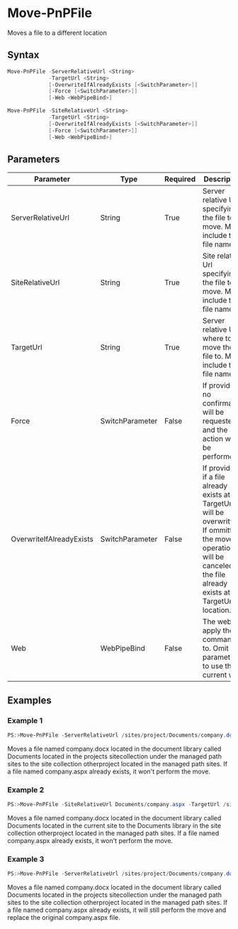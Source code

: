 # Move-PnPFile
Moves a file to a different location
## Syntax
```powershell
Move-PnPFile -ServerRelativeUrl <String>
             -TargetUrl <String>
             [-OverwriteIfAlreadyExists [<SwitchParameter>]]
             [-Force [<SwitchParameter>]]
             [-Web <WebPipeBind>]
```


```powershell
Move-PnPFile -SiteRelativeUrl <String>
             -TargetUrl <String>
             [-OverwriteIfAlreadyExists [<SwitchParameter>]]
             [-Force [<SwitchParameter>]]
             [-Web <WebPipeBind>]
```


## Parameters
Parameter|Type|Required|Description
---------|----|--------|-----------
|ServerRelativeUrl|String|True|Server relative Url specifying the file to move. Must include the file name.|
|SiteRelativeUrl|String|True|Site relative Url specifying the file to move. Must include the file name.|
|TargetUrl|String|True|Server relative Url where to move the file to. Must include the file name.|
|Force|SwitchParameter|False|If provided, no confirmation will be requested and the action will be performed|
|OverwriteIfAlreadyExists|SwitchParameter|False|If provided, if a file already exists at the TargetUrl, it will be overwritten. If ommitted, the move operation will be canceled if the file already exists at the TargetUrl location.|
|Web|WebPipeBind|False|The web to apply the command to. Omit this parameter to use the current web.|
## Examples

### Example 1
```powershell
PS:>Move-PnPFile -ServerRelativeUrl /sites/project/Documents/company.docx -TargetUrl /sites/otherproject/Documents/company.docx
```
Moves a file named company.docx located in the document library called Documents located in the projects sitecollection under the managed path sites to the site collection otherproject located in the managed path sites. If a file named company.aspx already exists, it won't perform the move.

### Example 2
```powershell
PS:>Move-PnPFile -SiteRelativeUrl Documents/company.aspx -TargetUrl /sites/otherproject/Documents/company.docx
```
Moves a file named company.docx located in the document library called Documents located in the current site to the Documents library in the site collection otherproject located in the managed path sites. If a file named company.aspx already exists, it won't perform the move.

### Example 3
```powershell
PS:>Move-PnPFile -ServerRelativeUrl /sites/project/Documents/company.docx -TargetUrl /sites/otherproject/Documents/company.docx -OverwriteIfAlreadyExists
```
Moves a file named company.docx located in the document library called Documents located in the projects sitecollection under the managed path sites to the site collection otherproject located in the managed path sites. If a file named company.aspx already exists, it will still perform the move and replace the original company.aspx file.
